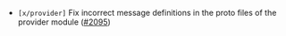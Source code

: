 - `[x/provider]` Fix incorrect message definitions in the proto files of the provider module
  ([\#2095](https://github.com/cosmos/interchain-security/pull/2095))